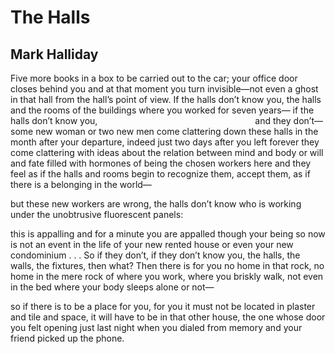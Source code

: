 # The Halls
## Mark Halliday
Five more books in a box to be carried out to the car;
your office door closes behind you and at that moment
you turn invisible—not even a ghost in that hall
from the hall’s point of view.
If the halls don’t know you, the halls and the rooms
of the buildings where you worked for seven years—
if the halls don’t know you,
                                                               and they don’t—
some new woman or two new men come clattering
down these halls in the month after your departure, indeed
just two days after you left forever
they come clattering with ideas about
the relation between mind and body or will and fate
filled with hormones of being the chosen workers here
and they feel as if the halls and rooms begin to recognize them,
accept them, as if there is a belonging in the world—

but these new workers are wrong, the halls don’t know
who is working under the unobtrusive fluorescent panels:

this is appalling and for a minute you are appalled
though your being so now is not an event
in the life of your new rented house or even
your new condominium . . .
So if they don’t, if they don’t know you,
the halls, the walls, the fixtures,
then what? Then there is for you
no home in that rock, no home in the mere rock of
where you work, where you briskly walk, not even
in the bed where your body sleeps alone or not—

so if there is to be a place for you, for you
it must not be located in plaster and tile and space,
it will have to be in that other house,
the one whose door you felt opening just last night
when you dialed from memory and your friend picked up the phone.
